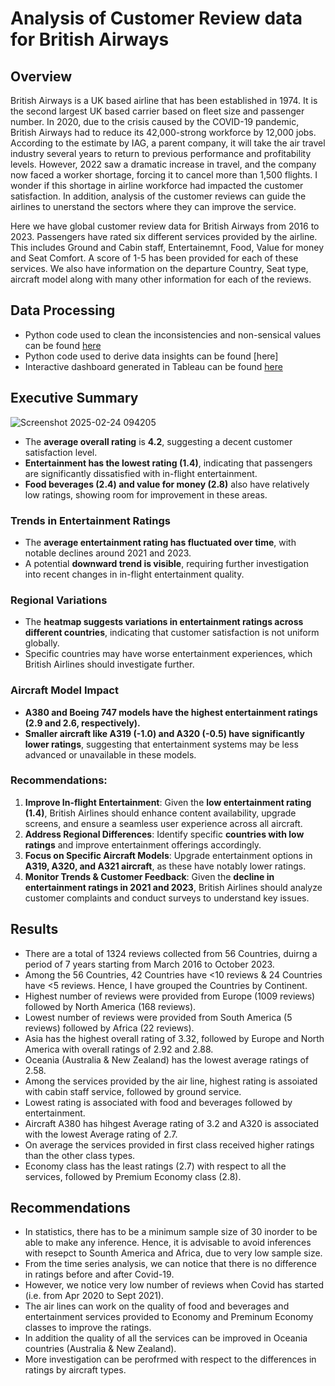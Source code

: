 # Analysis of Customer Review data for British Airways

## Overview
British Airways is a UK based airline that has been established in 1974. It is the second largest UK based carrier based on fleet size and passenger number. In 2020, due to the crisis caused by the COVID-19 pandemic, British Airways had to reduce its 42,000-strong workforce by 12,000 jobs. According to the estimate by IAG, a parent company, it will take the air travel industry several years to return to previous performance and profitability levels. However, 2022 saw a dramatic increase in travel, and the company now faced a worker shortage, forcing it to cancel more than 1,500 flights. I wonder if this shortage in airline workforce had impacted the customer satisfaction. In addition, analysis of the customer reviews can guide the airlines to unerstand the sectors where they can improve the service.
 
Here we have global customer review data for British Airways from 2016 to 2023.  Passengers have rated six different services provided by the airline. This includes Ground and Cabin staff, Entertainemnt, Food, Value for money and Seat Comfort. A score of 1-5 has been provided for each of these services. We also have information on the departure Country, Seat type, aircraft model along with many other information for each of the reviews.

## Data Processing
- Python code used to clean the inconsistencies and non-sensical values can be found [here](https://github.com/shilpakarumanchi/python/blob/main/BA_cleaning.ipynb)
- Python code used to derive data insights can be found [here]
- Interactive dashboard generated in Tableau can be found [here](https://public.tableau.com/app/profile/shilpa.ln.karumanchi/viz/BA_customerreviews/Dashboard32?publish=yes)

## Executive Summary
![Screenshot 2025-02-24 094205](https://github.com/user-attachments/assets/a2157714-28ac-45f1-b456-d95d96d08308)

- The **average overall rating** is **4.2**, suggesting a decent customer satisfaction level.  
- **Entertainment has the lowest rating (1.4)**, indicating that passengers are significantly dissatisfied with in-flight entertainment.  
- **Food beverages (2.4) and value for money (2.8)** also have relatively low ratings, showing room for improvement in these areas.  

### **Trends in Entertainment Ratings**  
- The **average entertainment rating has fluctuated over time**, with notable declines around 2021 and 2023.  
- A potential **downward trend is visible**, requiring further investigation into recent changes in in-flight entertainment quality.  

### **Regional Variations**  
- The **heatmap suggests variations in entertainment ratings across different countries**, indicating that customer satisfaction is not uniform globally.  
- Specific countries may have worse entertainment experiences, which British Airlines should investigate further.  

### **Aircraft Model Impact**  
- **A380 and Boeing 747 models have the highest entertainment ratings (2.9 and 2.6, respectively).**  
- **Smaller aircraft like A319 (-1.0) and A320 (-0.5) have significantly lower ratings**, suggesting that entertainment systems may be less advanced or unavailable in these models.  

### **Recommendations:**  
1. **Improve In-flight Entertainment**: Given the **low entertainment rating (1.4)**, British Airlines should enhance content availability, upgrade screens, and ensure a seamless user experience across all aircraft.  
2. **Address Regional Differences**: Identify specific **countries with low ratings** and improve entertainment offerings accordingly.  
3. **Focus on Specific Aircraft Models**: Upgrade entertainment options in **A319, A320, and A321 aircraft**, as these have notably lower ratings.  
4. **Monitor Trends & Customer Feedback**: Given the **decline in entertainment ratings in 2021 and 2023**, British Airlines should analyze customer complaints and conduct surveys to understand key issues.  

  
## Results
- There are a total of 1324 reviews collected from 56 Countries, duirng a period of 7 years starting from March 2016 to October 2023.
- Among the 56 Countries, 42 Countries have <10 reviews & 24 Countries have <5 reviews. Hence, I have grouped the Countries by Continent.
- Highest number of reviews were provided from Europe (1009 reviews) followed by North America (168 reviews).
- Lowest number of reviews were provided from South America  (5 reviews) followed by Africa (22 reviews). 
- Asia has the highest overall rating of 3.32, followed by Europe and North America with overall ratings of 2.92 and 2.88.
- Oceania (Australia & New Zealand) has the lowest average ratings of 2.58.
- Among the services provided by the air line, highest rating is assoiated with cabin staff service, followed by ground service.
- Lowest rating is associated with food and beverages followed by entertainment.
- Aircraft A380 has hihgest Average rating of 3.2 and A320 is associated with the lowest Average rating of 2.7.
- On average the services provided in first class received higher ratings than the other class types.
- Economy class has the least ratings (2.7) with respect to all the services, followed by Premium Economy class (2.8).

## Recommendations
- In statistics, there has to be a minimum sample size of 30 inorder to be able to make any inference. Hence, it is advisable to avoid inferences with resepct to Sounth America and Africa, due to very low sample size.
- From the time series analysis, we can notice that there is no difference in ratings before and after Covid-19.
- However, we notice very low number of reviews when Covid has started (i.e. from Apr 2020 to Sept 2021).
- The air lines can work on the quality of food and beverages and entertainment services provided to Economy and Preminum Economy classes to improve the ratings.
- In addition the quality of all the services can be improved in Oceania countries (Australia & New Zealand).
- More investigation can be perofrmed with respect to the differences in ratings by aircraft types.




